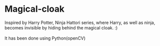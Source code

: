 # Magical-cloak
Inspired by Harry Potter, Ninja Hattori series, where Harry, as well as ninja, becomes invisible by hiding behind the magical cloak. :)
<br><br>
It has been done using Python(openCV)
